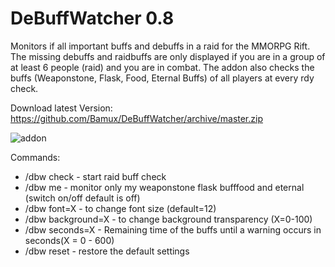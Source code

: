 # DeBuffWatcher 0.8
Monitors if all important buffs and debuffs in a raid for the MMORPG Rift. The missing debuffs and raidbuffs are only displayed if you are in a group of at least 6 people (raid) and you are in combat. The addon also checks the buffs (Weaponstone, Flask, Food, Eternal Buffs) of all players at every rdy check.

Download latest Version: https://github.com/Bamux/DeBuffWatcher/archive/master.zip

![addon](https://cdn.discordapp.com/attachments/374932500910309379/493521815566549007/unknown.png)

Commands:
- /dbw check - start raid buff check
- /dbw me - monitor only my weaponstone flask bufffood and eternal (switch on/off default is off)
- /dbw font=X - to change font size (default=12)
- /dbw background=X - to change background transparency (X=0-100)
- /dbw seconds=X - Remaining time of the buffs until a warning occurs in seconds(X = 0 - 600)
- /dbw reset - restore the default settings
